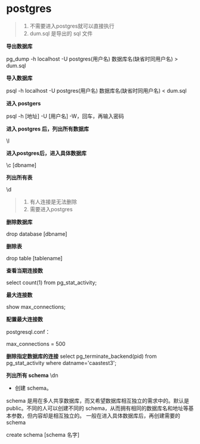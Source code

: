 # postgres

> 1. 不需要进入postgres就可以直接执行
> 2. dum.sql 是导出的 sql 文件

**导出数据库**

pg_dump -h localhost -U postgres(用户名) 数据库名(缺省时同用户名) > dum.sql



**导入数据库**

psql -h localhost -U postgres(用户名)  数据库名(缺省时同用户名) < dum.sql



**进入 postgers**

psql -h [地址] -U [用户名] -W，回车，再输入密码



**进入 postgres 后，列出所有数据库**

\l



**进入postgres后，进入具体数据库**

\c [dbname]

**列出所有表**

\d

> 1. 有人连接是无法删除
> 2. 需要进入postgres

**删除数据库**

drop database [dbname]



**删除表**

drop table [tablename]



**查看当期连接数**

select count(1) from pg_stat_activity;



**最大连接数**

show max_connections;



**配置最大连接数**

postgresql.conf：

max_connections = 500

**删除指定数据库的连接**
select pg_terminate_backend(pid) from pg_stat_activity where datname='caastest3';

**列出所有 schema**
\dn

- 创建 schema。

schema 是用在多人共享数据库，而又希望数据库相互独立的需求中的。默认是 public。不同的人可以创建不同的 schema，从而拥有相同的数据库名和地址等基本参数，但内容却是相互独立的。
一般在进入具体数据库后，再创建需要的 schema

create schema [schema 名字]